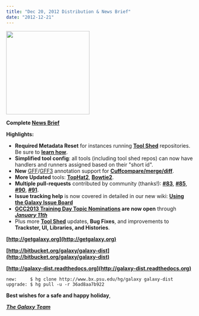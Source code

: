 ```yaml
---
title: "Dec 20, 2012 Distribution & News Brief"
date: "2012-12-21"
---
```

<div class='right'><a href='http://galaxyproject.org'><img src="/images/news-graphics/2012_12_20_ngs-rna-analysis-toolsuite.png" alt="" width="225" /></a></div>

**Complete [News Brief](http://wiki.galaxyproject.org/DevNewsBriefs/2012-12-20)**

**Highlights:**
* **Required Metadata Reset** for instances running **[Tool Shed](http://wiki.galaxyproject.org/ToolShed)** repositories. Be sure to **[learn how](http://wiki.galaxyproject.org/ResettingMetadataForInstalledRepositories)**.
* **Simplified tool config**: all tools (including tool shed repos) can now have handlers and runners assigned based on their "short id".
* **New** [GFF](http://wiki.galaxyproject.org/Learn/Datatypes#GFF)/[GFF3](http://wiki.galaxyproject.org/Learn/Datatypes#GFF3) annotation support for **[Cuffcompare/merge/diff](http://cufflinks.cbcb.umd.edu/manual.html)**.
* **More Updated** tools: **[TopHat2](http://tophat.cbcb.umd.edu/manual.html)**, **[Bowtie2](http://bowtie-bio.sourceforge.net/bowtie2/manual.shtml)**.
* **Multiple pull-requests** contributed by community (thanks!): **[#83](https://bitbucket.org/galaxy/galaxy-central/pull-request/83/allow-a-datatypes-merge-method-to)**, **[#85](https://bitbucket.org/galaxy/galaxy-central/pull-request/85/another-round-of-bug-fixes-and)**, **[#90](https://bitbucket.org/galaxy/galaxy-central/pull-request/90/patch-to-make-extended_metadata-loader)**, **[#91](https://bitbucket.org/galaxy/galaxy-central/pull-request/91/fixing-missing-jobwrapper-import)**.
* **Issue tracking help** is now covered in detailed in our new wiki: **[Using the Galaxy Issue Board](http://wiki.galaxyproject.org/Issues)**
* **[GCC2013 Training Day Topic Nominations](http://wiki.galaxyproject.org/Events/GCC2013/TrainingDay) are now open** through ***[January 11th](http://wiki.galaxyproject.org/Events/GCC2013/KeyDates)***
* Plus more **[Tool Shed](http://wiki.galaxyproject.org/ToolShed)** updates, **Bug Fixes**, and improvements to **Trackster, UI, Libraries, and Histories**.

**[http://getgalaxy.org](http://getgalaxy.org)**

**[http://bitbucket.org/galaxy/galaxy-dist](http://bitbucket.org/galaxy/galaxy-dist)**

**[http://galaxy-dist.readthedocs.org](http://galaxy-dist.readthedocs.org)**

```
new:     $ hg clone http://www.bx.psu.edu/hg/galaxy galaxy-dist
upgrade: $ hg pull -u -r 36ad8aa7b922
```


**Best wishes for a safe and happy holiday**,

***[The Galaxy Team](/galaxy-team/)***
